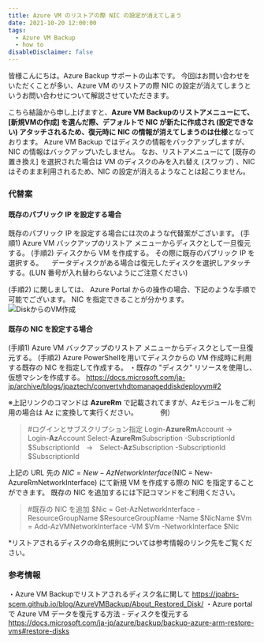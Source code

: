 ```yaml
---
title: Azure VM のリストアの際 NIC の設定が消えてしまう
date: 2021-10-20 12:00:00
tags:
  - Azure VM Backup
  - how to
disableDisclaimer: false
---
```


<!-- more -->
皆様こんにちは。Azure Backup サポートの山本です。
今回はお問い合わせをいただくことが多い、Azure VM のリストアの際 NIC の設定が消えてしまうというお問い合わせについて解説させていただきます。

こちら結論から申し上げますと、**Azure VM Backupのリストアメニューにて、[新規VMの作成] を選んだ際、デフォルトで NIC が新たに作成され (設定できない) アタッチされるため、復元時に NIC の情報が消えてしまうのは仕様**となっております。
Azure VM Backup ではディスクの情報をバックアップしますが、NIC の情報はバックアップいたしません。
なお、リストアメニューにて [既存の置き換え] を選択された場合は VM のディスクのみを入れ替え (スワップ) 、NIC はそのまま利用されるため、NIC の設定が消えるようなことは起こりません。


### 代替案
#### 既存のパブリック IP を設定する場合
既存のパブリック IP を設定する場合には次のような代替案がございます。
(手順1) Azure VM バックアップのリストア メニューからディスクとして一旦復元する。
(手順2) ディスクから VM を作成する。
	  その際に既存のパブリック IP を選択する。
	　データディスクがある場合は復元したディスクを選択しアタッチする。(LUN 番号が入れ替わらないようにご注意ください)

(手順2) に関しましては、 Azure Portal からの操作の場合、下記のような手順で可能でございます。
NIC を指定できることが分かります。
![DiskからのVM作成](https://user-images.githubusercontent.com/71251920/137943407-1dad9711-f799-4921-9365-17f1ac006f3b.png)


#### 既存の NIC を設定する場合
(手順1) Azure VM バックアップのリストア メニューからディスクとして一旦復元する。
(手順2) Azure PowerShellを用いてディスクからの VM 作成時に利用する既存の NIC を指定して作成する。
・既存の "ディスク" リソースを使用し、仮想マシンを作成する。
https://docs.microsoft.com/ja-jp/archive/blogs/jpaztech/convertvhdtomanageddiskdeployvm#2

※上記リンクのコマンドは **AzureRm** で記載されてますが、Azモジュールをご利用の場合は Az に変換して実行ください。
　　　例）
>#ログインとサブスクリプション指定
Login-**AzureRm**Account →　Login-**Az**Account
Select-**AzureRm**Subscription -SubscriptionId $SubscriptionId　→　Select-**Az**Subscription -SubscriptionId $SubscriptionId

上記の URL 先の $NIC = New-AzNetworkInterface ($NIC = New-AzureRmNetworkInterface) にて新規 VM を作成する際の NIC を指定することができます。
既存の NIC を追加するには下記コマンドをご利用ください。

>#既存の NIC を追加
$Nic = Get-AzNetworkInterface -ResourceGroupName $ResourceGroupName -Name $NicName
$Vm = Add-AzVMNetworkInterface -VM $Vm -NetworkInterface $Nic

*リストアされるディスクの命名規則については参考情報のリンク先をご覧ください。

### 参考情報
・Azure VM Backupでリストアされるディスク名に関して
https://jpabrs-scem.github.io/blog/AzureVMBackup/About_Restored_Disk/
・Azure portal で Azure VM データを復元する方法 - ディスクを復元する
https://docs.microsoft.com/ja-jp/azure/backup/backup-azure-arm-restore-vms#restore-disks


